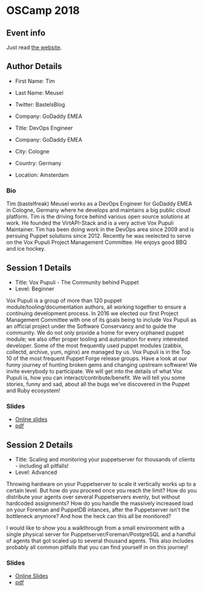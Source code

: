 # OSCamp 2018

## Event info

Just read [the website](https://opensourcecamp.de).

## Author Details

* First Name: Tim
* Last Name: Meusel
* Twitter: BastelsBlog
* Company: GoDaddy EMEA

* Title: DevOps Engineer
* Company: GoDaddy EMEA
* City: Cologne
* Country: Germany
* Location: Amsterdam

### Bio

Tim (bastelfreak) Meusel works as a DevOps Engineer for GoDaddy EMEA in Cologne,
Germany where he develops and maintains a big public cloud platform. Tim is the
driving force behind various open source solutions at work. He founded the
VirtAPI-Stack and is a very active Vox Pupuli Maintainer. Tim has been doing
work in the DevOps area since 2009 and is persuing Puppet solutions since 2012.
Recently he was reelected to serve on the Vox Pupuli Project Management
Committee. He enjoys good BBQ and ice hockey.

## Session 1 Details

* Title: Vox Pupuli - The Community behind Puppet
* Level: Beginner

Vox Pupuli is a group of more than 120 puppet module/tooling/documentation
authors, all working together to ensure a continuing development process. In
2016 we elected our first Project Management Committee with one of its goals
being to include Vox Pupuli as an official project under the Software
Conservancy and to guide the community. We do not only provide a home for every
orphaned puppet module; we also offer proper tooling and automation for every
interested developer. Some of the most frequently used puppet modules (zabbix,
collectd, archive, yum, nginx) are managed by us. Vox Pupuli is in the Top 10
of the most frequent Puppet Forge release groups. Have a look at our funny
journey of hunting broken gems and changing upstream software! We invite
everybody to participate. We will get into the details of what Vox Pupuli is,
how you can interact/contribute/benefit. We will tell you some stories, funny
and sad, about all the bugs we've discovered in the Puppet and Ruby ecosystem!

### Slides

* [Online slides](https://bastelfreak.de/oscampvox/#1)
* [pdf](Vox_Pupuli_-_The_Community_behind_Puppet_-_Tim_Meusel-oscamp.pdf)

## Session 2 Details

* Title: Scaling and monitoring your puppetserver for thousands of clients -
  including all pitfalls!
* Level: Advanced

Throwing hardware on your Puppetserver to scale it vertically works up to a
certain level. But how do you proceed once you reach the limit? How do you
distribute your agents over several Puppetservers evenly, but without hardcoded
assignments? How do you handle the massively increased load on your Foreman and
PuppetDB intances, after the Puppetserver isn't the bottleneck anymore? And how
the heck can this all be monitored?

I would like to show you a walkthrough from a small environment with a
single physical server for Puppetserver/Foreman/PostgreSQL and a handful of
agents that got scaled up to several thousand agents. This also includes
probably all common pitfalls that you can find yourself in on this journey!

### Slides

* [Online Slides](https://bastelfreak.de/scalingpuppetserver/#1)
* [pdf](Scaling_and_monitoring_your_puppetserver_for_thousands_of_clients_-_Tim_Meusel.pdf)
